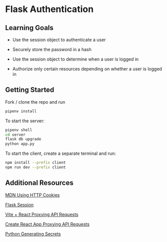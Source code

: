 # Flask Authentication

## Learning Goals

- Use the session object to authenticate a user

- Securely store the password in a hash

- Use the session object to determine when a user is logged in

- Authorize only certain resources depending on whether a user is logged in

## Getting Started

Fork / clone the repo and run
```bash
pipenv install
```

To start the server:
```bash
pipenv shell
cd server
flask db upgrade
python app.py
```

To start the client, create a separate terminal and run:
```bash
npm install --prefix client
npm run dev --prefix client
```


## Additional Resources

[MDN Using HTTP Cookies](https://developer.mozilla.org/en-US/docs/Web/HTTP/Cookies)

[Flask Session](https://flask-session.readthedocs.io/en/latest/)

[Vite + React Proxying API Requests](https://vitejs.dev/config/server-options#server-proxy)

[Create React App Proxying API Requests](https://create-react-app.dev/docs/proxying-api-requests-in-development/)

[Python Generating Secrets](https://docs.python.org/3/library/secrets.html)